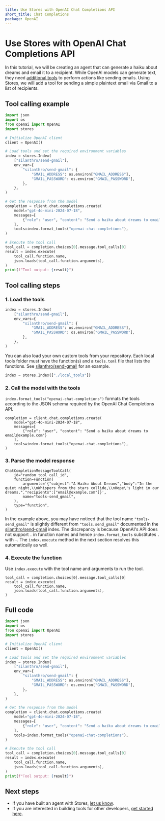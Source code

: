 ```yaml
---
title: Use Stores with OpenAI Chat Completions API
short_title: Chat Completions
package: OpenAI
---
```


# Use Stores with OpenAI Chat Completions API

In this tutorial, we will be creating an agent that can generate a haiku about dreams and email it to a recipient. While OpenAI models can generate text, they need [additional tools](https://platform.openai.com/docs/guides/function-calling?api-mode=chat) to perform actions like sending emails. Using Stores, we will add a tool for sending a simple plaintext email via Gmail to a list of recipients.

## Tool calling example

```python
import json
import os
from openai import OpenAI
import stores

# Initialize OpenAI client
client = OpenAI()

# Load tools and set the required environment variables
index = stores.Index(
    ["silanthro/send-gmail"],
    env_var={
        "silanthro/send-gmail": {
            "GMAIL_ADDRESS": os.environ["GMAIL_ADDRESS"],
            "GMAIL_PASSWORD": os.environ["GMAIL_PASSWORD"],
        },
    },
)

# Get the response from the model
completion = client.chat.completions.create(
    model="gpt-4o-mini-2024-07-18",
    messages=[
        {"role": "user", "content": "Send a haiku about dreams to email@example.com"}
    ],
    tools=index.format_tools("openai-chat-completions"),
)

# Execute the tool call
tool_call = completion.choices[0].message.tool_calls[0]
result = index.execute(
    tool_call.function.name,
    json.loads(tool_call.function.arguments),
)
print(f"Tool output: {result}")
```

## Tool calling steps

### 1. Load the tools

```python
index = stores.Index(
    ["silanthro/send-gmail"],
    env_vars={
        "silanthro/send-gmail": {
            "GMAIL_ADDRESS": os.environ["GMAIL_ADDRESS"],
            "GMAIL_PASSWORD": os.environ["GMAIL_PASSWORD"],
        },
    },
)
```

You can also load your own custom tools from your repository. Each local tools folder must have the function(s) and a `tools.toml` file that lists the functions. See [silanthro/send-gmail](https://github.com/silanthro/send-gmail) for an example.

```python
index = stores.Index(["./local_tools"])
```

### 2. Call the model with the tools

`index.format_tools("openai-chat-completions")` formats the tools according to the JSON schema required by the OpenAI Chat Completions API.

```python{6}
completion = client.chat.completions.create(
    model="gpt-4o-mini-2024-07-18",
    messages=[
        {"role": "user", "content": "Send a haiku about dreams to email@example.com"}
    ],
    tools=index.format_tools("openai-chat-completions"),
)
```

### 3. Parse the model response

```python{3-6}[completion.choices[0\\].message.tool_calls[0\\]]
ChatCompletionMessageToolCall(
    id="random_tool_call_id",
    function=Function(
        arguments='{"subject":"A Haiku About Dreams","body":"In the quiet night,\\nWhispers from the stars collide,\\nHope\'s light in our dreams.","recipients":["email@example.com"]}',
        name="tools-send_gmail",
    ),
    type="function",
)
```

In the example above, you may have noticed that the tool name `"tools-send_gmail"` is slightly different from `"tools.send_gmail"` documented in the [silanthro/send-gmail](https://github.com/silanthro/send-gmail) index. The discrepancy is because OpenAI's API does not support `.` in function names and hence `index.format_tools` substitutes `.` with `-`. The `index.execute` method in the next section resolves this automatically as well.

### 4. Execute the function

Use `index.execute` with the tool name and arguments to run the tool.

```python{2-5}
tool_call = completion.choices[0].message.tool_calls[0]
result = index.execute(
    tool_call.function.name,
    json.loads(tool_call.function.arguments),
)
```

## Full code

```python
import json
import os
from openai import OpenAI
import stores

# Initialize OpenAI client
client = OpenAI()

# Load tools and set the required environment variables
index = stores.Index(
    ["silanthro/send-gmail"],
    env_var={
        "silanthro/send-gmail": {
            "GMAIL_ADDRESS": os.environ["GMAIL_ADDRESS"],
            "GMAIL_PASSWORD": os.environ["GMAIL_PASSWORD"],
        },
    },
)

# Get the response from the model
completion = client.chat.completions.create(
    model="gpt-4o-mini-2024-07-18",
    messages=[
        {"role": "user", "content": "Send a haiku about dreams to email@example.com"}
    ],
    tools=index.format_tools("openai-chat-completions"),
)

# Execute the tool call
tool_call = completion.choices[0].message.tool_calls[0]
result = index.execute(
    tool_call.function.name,
    json.loads(tool_call.function.arguments),
)
print(f"Tool output: {result}")
```

## Next steps

- If you have built an agent with Stores, [let us know](http://twitter.com/alfred_lua).
- If you are interested in building tools for other developers, [get started here](/docs/contribute).
